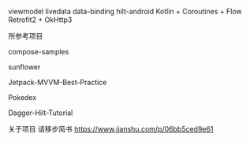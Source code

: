 viewmodel
livedata
data-binding
hilt-android
Kotlin + Coroutines + Flow
Retrofit2 + OkHttp3


所参考项目

compose-samples

sunflower

Jetpack-MVVM-Best-Practice

Pokedex

Dagger-Hilt-Tutorial



关于项目 请移步简书 https://www.jianshu.com/p/06bb5ced9e61